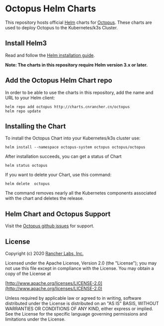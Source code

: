 # Octopus Helm Charts

This repository hosts official [Helm](https://helm.sh/) charts for [Octopus](https://github.com/cnrancher/octopus). These charts are used to deploy Octopus to the Kubernetes/k3s Cluster.

## Install Helm3

Read and follow the [Helm installation guide](https://helm.sh/docs/intro/install/).

**Note: The charts in this repository require Helm version 3.x or later.** 

## Add the Octopus Helm Chart repo

In order to be able to use the charts in this repository, add the name and URL to your Helm client:

```console
helm repo add octopus http://charts.cnrancher.cn/octopus
helm repo update
```

## Installing the Chart

To install the Octopus Chart into your Kubernetes/k3s cluster use:
```
helm install --namespace octopus-system octopus octopus/octopus
```

After installation succeeds, you can get a status of Chart
```
helm status octopus
```

If you want to delete your Chart, use this command:
```
helm delete  octopus
```

The command removes nearly all the Kubernetes components associated with the
chart and deletes the release.

## Helm Chart and Octopus Support

Visit the [Octopus github issues](https://github.com/cnrancher/octopus/issues/) for support.

## License
Copyright (c) 2020 [Rancher Labs, Inc.](http://rancher.com)

Licensed under the Apache License, Version 2.0 (the "License");
you may not use this file except in compliance with the License.
You may obtain a copy of the License at

[http://www.apache.org/licenses/LICENSE-2.0](http://www.apache.org/licenses/LICENSE-2.0)

Unless required by applicable law or agreed to in writing, software
distributed under the License is distributed on an "AS IS" BASIS,
WITHOUT WARRANTIES OR CONDITIONS OF ANY KIND, either express or implied.
See the License for the specific language governing permissions and
limitations under the License.
    
